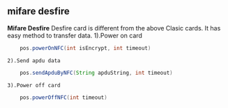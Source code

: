 ## mifare desfire
**Mifare Desfire**
	Desfire card is different from the above Clasic cards. It has easy method to transfer data.
	1).Power on card
```java
	pos.powerOnNFC(int isEncrypt, int timeout)
```
	2).Send apdu data
```java
	pos.sendApduByNFC(String apduString, int timeout)
```
	3).Power off card
```java
	pos.powerOffNFC(int timeout)
```
